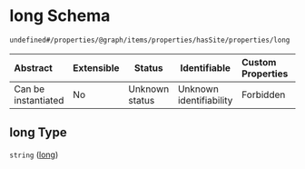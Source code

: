 # long Schema

```txt
undefined#/properties/@graph/items/properties/hasSite/properties/long
```




| Abstract            | Extensible | Status         | Identifiable            | Custom Properties | Additional Properties | Access Restrictions | Defined In                                                                      |
| :------------------ | ---------- | -------------- | ----------------------- | :---------------- | --------------------- | ------------------- | ------------------------------------------------------------------------------- |
| Can be instantiated | No         | Unknown status | Unknown identifiability | Forbidden         | Allowed               | none                | [ndl-isil.schema.json\*](../../out/ndl-isil.schema.json "open original schema") |

## long Type

`string` ([long](ndl-isil-properties-json-ld-graph-organization-properties-hassite-properties-long.md))
